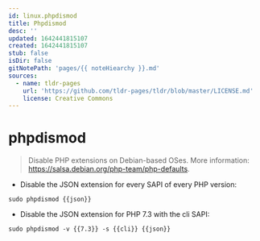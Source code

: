 ```yaml
---
id: linux.phpdismod
title: Phpdismod
desc: ''
updated: 1642441815107
created: 1642441815107
stub: false
isDir: false
gitNotePath: 'pages/{{ noteHiearchy }}.md'
sources:
  - name: tldr-pages
    url: 'https://github.com/tldr-pages/tldr/blob/master/LICENSE.md'
    license: Creative Commons
---
```

# phpdismod

> Disable PHP extensions on Debian-based OSes.
> More information: <https://salsa.debian.org/php-team/php-defaults>.

- Disable the JSON extension for every SAPI of every PHP version:

`sudo phpdismod {{json}}`

- Disable the JSON extension for PHP 7.3 with the cli SAPI:

`sudo phpdismod -v {{7.3}} -s {{cli}} {{json}}`


